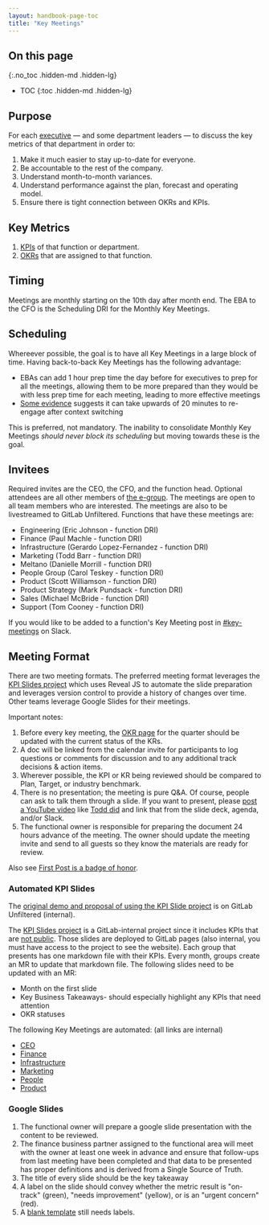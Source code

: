 ```yaml
---
layout: handbook-page-toc
title: "Key Meetings"
---
```


## On this page
{:.no_toc .hidden-md .hidden-lg}

- TOC
{:toc .hidden-md .hidden-lg}

## Purpose

For each [executive](/company/team/structure/#executives) — and some department leaders — to discuss the key metrics of that department in order to:

1. Make it much easier to stay up-to-date for everyone.
1. Be accountable to the rest of the company.
1. Understand month-to-month variances.
1. Understand performance against the plan, forecast and operating model.
1. Ensure there is tight connection between OKRs and KPIs.

## Key Metrics

1. [KPIs](/handbook/ceo/kpis/) of that function or department.
1. [OKRs](/company/okrs/) that are assigned to that function.

## Timing

Meetings are monthly starting on the 10th day after month end.
The EBA to the CFO is the Scheduling DRI for the Monthly Key Meetings.

## Scheduling

Whereever possible, the goal is to have all Key Meetings in a large block of time.
Having back-to-back Key Meetings has the following advantage:
* EBAs can add 1 hour prep time the day before for executives to prep for all the meetings, allowing them to be more prepared than they would be with less prep time for each meeting, leading to more effective meetings
* [Some evidence](https://blog.trello.com/why-context-switching-ruins-productivity) suggests it can take upwards of 20 minutes to re-engage after context switching

This is preferred, not mandatory.
The inability to consolidate Monthly Key Meetings *should never block its scheduling* but moving towards these is the goal.


## Invitees

Required invites are the CEO, the CFO, and the function head.
Optional attendees are all other members of [the e-group](/handbook/leadership/#e-group).
The meetings are open to all team members who are interested.
The meetings are also to be livestreamed to GitLab Unfiltered.
Functions that have these meetings are:

*  Engineering (Eric Johnson - function DRI)
*  Finance (Paul Machle - function DRI)
*  Infrastructure (Gerardo Lopez-Fernandez - function DRI)
*  Marketing (Todd Barr - function DRI)
*  Meltano (Danielle Morrill - function DRI)
*  People Group (Carol Teskey - function DRI)
*  Product (Scott Williamson - function DRI)
*  Product Strategy (Mark Pundsack - function DRI)
*  Sales (Michael McBride - function DRI)
*  Support (Tom Cooney - function DRI)

If you would like to be added to a function's Key Meeting post in [#key-meetings](https://gitlab.slack.com/archives/CPQT0TRFX) on Slack.

## Meeting Format

There are two meeting formats.
The preferred meeting format leverages the [KPI Slides project](https://gitlab.com/gitlab-com/kpi-slides) which uses Reveal JS to automate the slide preparation and leverages version control to provide a history of changes over time.
Other teams leverage Google Slides for their meetings.

Important notes:
1. Before every key meeting, the [OKR page](/company/okrs/) for the quarter should be updated with the current status of the KRs.
1. A doc will be linked from the calendar invite for participants to log questions or comments for discussion and to any additional track decisions & action items.
1. Wherever possible, the KPI or KR being reviewed should be compared to Plan, Target, or industry benchmark.
1. There is no presentation; the meeting is pure Q&A. Of course, people can ask to talk them through a slide. If you want to present, please [post a YouTube video](/handbook/communication/youtube/) like [Todd did](https://www.youtube.com/watch?v=hpyR39y_1d0) and link that from the slide deck, agenda, and/or Slack.
1. The functional owner is responsible for preparing the document 24 hours advance of the meeting. The owner should update the meeting invite and send to all guests so they know the materials are ready for review.

Also see [First Post is a badge of
honor](/handbook/communication/#first-post-is-a-badge-of-honor).

### Automated KPI Slides

The [original demo and proposal of using the KPI Slide project](https://youtu.be/5BlFNhSfS8A) is on GitLab Unfiltered (internal).

The [KPI Slides project](https://gitlab.com/gitlab-com/kpi-slides) is a GitLab-internal project since it includes KPIs that are [not public](/handbook/communication/#not-public).
Those slides are deployed to GitLab pages (also internal, you must have access to the project to see the website).
Each group that presents has one markdown file with their KPIs.
Every month, groups create an MR to update that markdown file.
The following slides need to be updated with an MR:
* Month on the first slide
* Key Business Takeaways- should especially highlight any KPIs that need attention
* OKR statuses

The following Key Meetings are automated: (all links are internal)
* [CEO](https://gitlab-com.gitlab.io/kpi-slides/slides-html/ceo/#/)
* [Finance](https://gitlab-com.gitlab.io/kpi-slides/slides-html/finance/#/)
* [Infrastructure](https://gitlab-com.gitlab.io/kpi-slides/slides-html/infrastructure/#/)
* [Marketing](https://gitlab-com.gitlab.io/kpi-slides/slides-html/marketing/#/)
* [People](https://gitlab-com.gitlab.io/kpi-slides/slides-html/people/#/)
* [Product](https://gitlab-com.gitlab.io/kpi-slides/slides-html/product/#/)


### Google Slides

1. The functional owner will prepare a google slide presentation with the content to be reviewed.
1. The finance business partner assigned to the functional area will meet with the owner at least one week in advance and ensure that follow-ups from last meeting have been completed and that data to be presented has proper definitions and is derived from a Single Source of Truth.
1. The title of every slide should be the key takeaway
1. A label on the slide should convey whether the metric result is "on-track" (green), "needs improvement" (yellow), or is an "urgent concern" (red).
1. A [blank template](https://docs.google.com/presentation/d/1lfQMEdSDc_jhZOdQ-TyoL6YQNg5Wo7s3F3m8Zi9NczI/edit) still needs labels.
